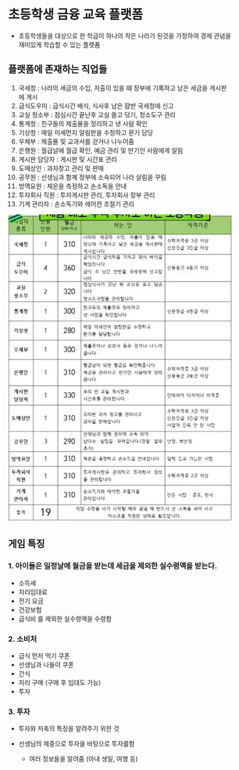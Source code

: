 # 초등학생 금융 교육 플랫폼
- 초등학생들을 대상으로 한 학급이 하나의 작은 나라가 된것을 가정하여 경제 관념을 재미있게 학습할 수 있는 플랫폼

## 플랫폼에 존재하는 직업들

1. 국세청 : 나라의 세금의 수입, 지출이 있을 떄 장부에 기록하고 남은 세금을 게시판에 게시
2. 급식도우미 : 급식시간 배식, 식사후 남은 잠반 국세청에 신고
3. 교실 청소부 : 점심시간 끝난후 교실 쓸고 닦기, 청소도구 관리
4. 통계청 : 친구들의 제출물을 정리하고 낸 사람 확인
5. 기상청 : 매일 미세먼지 알림판을 수정하고 환기 담당
6. 우체부 : 제출물 및 교과서를 걷거나 나누어줌
7. 은행원 : 월급날에 월급 확인, 예금 관리 및 만기인 사람에게 알림
8. 게시판 담당자 : 게시판 및 시간표 관리
9. 도매상인 : 과자창고 관리 및 판매
10. 공무원 : 선생님과 함께 정부에 소속되어 나라 살림을 꾸림
11. 방역요원 : 체온을 측정하고 손소독을 안내
12. 투자회사 직원 : 투자게시판 관리, 투자회사 장부 관리
13. 기계 관리자 : 손소독기와 에어컨 조절기 관리

![alt text](image.png)

## 게임 특징

### 1. 아이들은 일정날에 월금을 받는데 세금을 제외한 실수령액을 받는다.
- 소득세
- 자리임대료
- 전기 요금
- 건강보험
- 급식비
를 제외한 실수령액을 수령함

### 2. 소비처
- 급식 먼저 먹기 쿠폰
- 선생님과 나들이 쿠폰
- 간식
- 자리 구매 (구매 후 임대도 가능)
- 투자

### 3. 투자
- 투자와 저축의 특징을 알려주기 위한 것

- 선생님의 체중으로 투자을 바탕으로 투자를함
    - 여러 정보들을 알려줌 (아내 생일, 여행 등)



 


